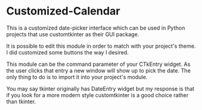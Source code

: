 # Customized-Calendar
This is a customized date-picker interface which can be used in Python projects that use customtkinter as their GUI package.


It is possible to edit this module in order to match with your project's theme. I did customized some buttons the way I desired.

This module can be the command parameter of your CTkEntry widget. As the user clicks that entry a new window will show up to pick the date. The only thing to do is to import it into your project's module.

You may say tkinter originally has DateEntry widget but my response is that if you look for a more modern style customtkinter is a good choice rather than tkinter.
